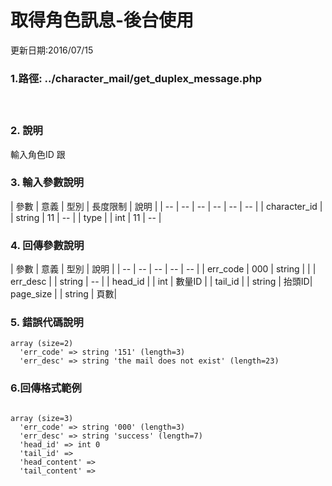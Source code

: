 
# 取得角色訊息-後台使用




更新日期:2016/07/15

### 1.路徑:    ../character_mail/get_duplex_message.php   　　　　 
   　　　　  　

### 2. 說明

輸入角色ID 跟
### 3. 輸入參數說明

| 參數 | 意義 | 型別 | 長度限制 | 說明 |
| -- | -- | -- | -- | -- | -- |
| character_id |  | string | 11   |   --  |
| type |  | int | 11   |   --  |


### 4. 回傳參數說明
| 參數 | 意義 | 型別 | 說明 |
| -- | -- | -- | -- | -- |
| err_code | 000 | string |  |
| err_desc |  | string | -- |
| head_id |  | int | 數量ID |
| tail_id |  | string | 抬頭ID|
 page_size |  | string | 頁數|
### 5. 錯誤代碼說明
```
array (size=2)
  'err_code' => string '151' (length=3)
  'err_desc' => string 'the mail does not exist' (length=23)
  ```

### 6.回傳格式範例
```

array (size=3)
  'err_code' => string '000' (length=3)
  'err_desc' => string 'success' (length=7)
  'head_id' => int 0
  'tail_id' => 
  'head_content' => 
  'tail_content' => 

```







